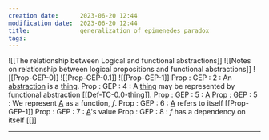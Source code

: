 ```yaml
---
creation date:		2023-06-20 12:44
modification date:	2023-06-20 12:44
title: 				generalization of epimenedes paradox
tags:
---
```

![[The relationship between Logical and functional abstractions]]
![[Notes on relationship between logical propositions and functional abstractions]]
![[Prop-GEP-0]]
![[Prop-GEP-0.1]]
![[Prop-GEP-1]]
Prop : GEP : 2 : An [abstraction](Def-TC-0.1.2-abstraction.md) is a [thing](Def-TC-0.0-thing.md).
Prop : GEP : 4 : A [thing](Def-TC-0.0-thing.md) may be represented by functional abstraction [[Def-TC-0.0-thing]].
Prop : GEP : 5 : [A](Prop-GEP-0.md) 
Prop : GEP : 5 : We represent [A](Prop-GEP-0.md) as a function, $f$. 
Prop : GEP : 6 : [A](Prop-GEP-0.md) refers to itself [[Prop-GEP-1]]
Prop : GEP : 7 : [A](Prop-GEP-0.md)'s value 
Prop : GEP : 8 : $f$ has a dependency on itself [[]]

---
[^1]:: [[Notes related to the generalization of the epimenedes paradox]]


